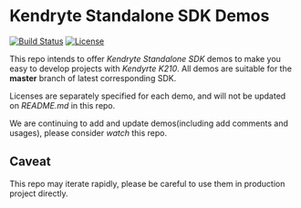 # Kendryte Standalone SDK Demos

[![Build Status](https://travis-ci.org/kendryte/kendryte-standalone-demo.svg)](https://travis-ci.org/kendryte/kendryte-standalone-demo)
[![License](https://img.shields.io/badge/License-Apache%202.0-blue.svg)](https://opensource.org/licenses/Apache-2.0)

This repo intends to offer *Kendryte Standalone SDK* demos to make you easy to develop projects with *Kendyrte K210*. All demos are suitable for the **master** branch of latest corresponding SDK.

Licenses are separately specified for each demo, and will not be updated on *README.md* in this repo.

We are continuing to add and update demos(including add comments and usages), please consider *watch* this repo.

## Caveat

This repo may iterate rapidly, please be careful to use them in production project directly.
